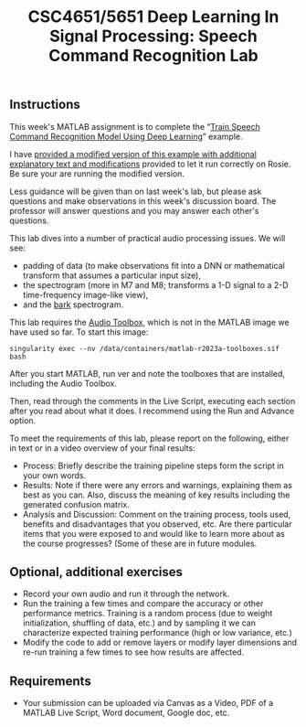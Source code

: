 ﻿---
title: "CSC4651/5651 Deep Learning In Signal Processing: Speech Command Recognition Lab"
---

## Instructions
This week's MATLAB assignment is to complete the “[Train Speech Command Recognition Model Using Deep Learning](https://www.mathworks.com/help/deeplearning/ug/deep-learning-speech-recognition.html)” example.

I have [provided a modified version of this example with additional explanatory text and modifications](speechRecognition.mlx) provided to let it run correctly on Rosie. Be sure your are running the modified version.

Less guidance will be given than on last week's lab, but please ask questions and make observations in this week's discussion board. The professor will answer questions and you may answer each other's questions.

This lab dives into a number of practical audio processing issues. We will see:

* padding of data (to make observations fit into a DNN or mathematical transform that assumes a particular input size),
* the spectrogram (more in M7 and M8; transforms a 1-D signal to a 2-D time-frequency image-like view),
* and the [bark](https://en.wikipedia.org/wiki/Bark_scale) spectrogram.

This lab requires the [Audio Toolbox](https://www.mathworks.com/products/audio.html), which is not in the MATLAB image we have used so far. To start this image:

    singularity exec --nv /data/containers/matlab-r2023a-toolboxes.sif bash

After you start MATLAB, run ver and note the toolboxes that are installed, including the Audio Toolbox.

Then, read through the comments in the Live Script, executing each section after you read about what it does. I recommend using the Run and Advance option.

To meet the requirements of this lab, please report on the following, either in text or in a video overview of your final results:

* Process: Briefly describe the training pipeline steps form the script in your own words.
* Results: Note if there were any errors and warnings, explaining them as best as you can. Also, discuss the meaning of key results including the generated confusion matrix.
* Analysis and Discussion: Comment on the training process, tools used, benefits and disadvantages that you observed, etc. Are there particular items that you were exposed to and would like to learn more about as the course progresses? (Some of these are in future modules.

## Optional, additional exercises

* Record your own audio and run it through the network.
* Run the training a few times and compare the accuracy or other performance metrics. Training is a random process (due to weight initialization, shuffling of data, etc.) and by sampling it we can characterize expected training performance (high or low variance, etc.)
* Modify the code to add or remove layers or modify layer dimensions and re-run training a few times to see how results are affected.

## Requirements

* Your submission can be uploaded via Canvas as a Video, PDF of a MATLAB Live Script, Word document, Google doc, etc.
